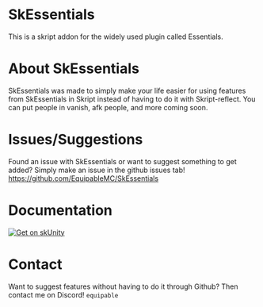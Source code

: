 # SkEssentials
This is a skript addon for the widely used plugin called Essentials.

# About SkEssentials

SkEssentials was made to simply make your life easier for using features from SkEssentials in Skript instead of having to do it with Skript-reflect. You can put people in vanish, afk people, and more coming soon.

# Issues/Suggestions

Found an issue with SkEssentials or want to suggest something to get added? Simply make an issue in the github issues tab! https://github.com/EquipableMC/SkEssentials

# Documentation

[![Get on skUnity](https://docs.skunity.com/skunity/library/Docs/Assets/assets/images/buttons/v2/get-the-syntax-black.png)](https://docs.skunity.com/syntax/search/addon:SkEssentials)

# Contact

Want to suggest features without having to do it through Github? Then contact me on Discord! `equipable`
